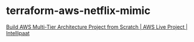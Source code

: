 # terraform-aws-netflix-mimic
[Build AWS Multi-Tier Architecture Project from Scratch | AWS Live Project | Intellipaat](https://youtu.be/DoaeNEytnuA)
